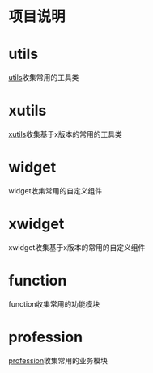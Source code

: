 # 项目说明

# utils
[utils](utils/utils.md)收集常用的工具类

# xutils
[xutils](xutils/xutils.md)收集基于x版本的常用的工具类

# widget
widget收集常用的自定义组件

# xwidget
xwidget收集基于x版本的常用的自定义组件

# function
function收集常用的功能模块

# profession
[profession](profession/profession.md)收集常用的业务模块

